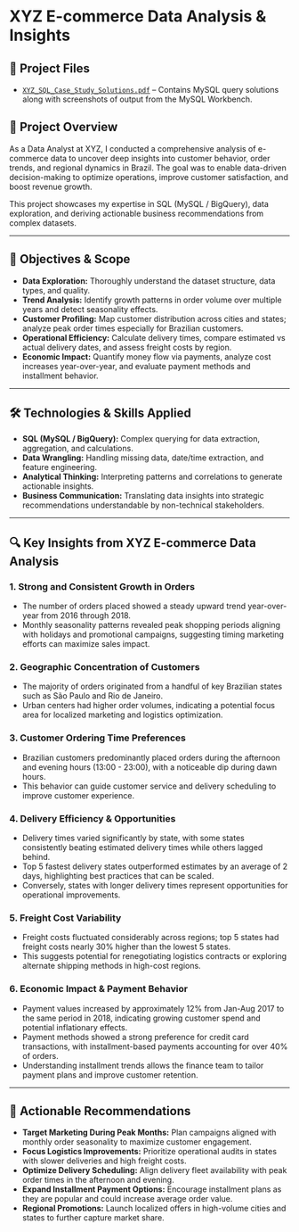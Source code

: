 # XYZ E-commerce Data Analysis & Insights

## 📄 Project Files

- [`XYZ_SQL_Case_Study_Solutions.pdf`](./XYZ_Case_Study_(MYSQL)_-_Solution.pdf) – Contains MySQL query solutions along with screenshots of output from the MySQL Workbench.


## 🚀 Project Overview

As a Data Analyst at XYZ, I conducted a comprehensive analysis of e-commerce data to uncover deep insights into customer behavior, order trends, and regional dynamics in Brazil. The goal was to enable data-driven decision-making to optimize operations, improve customer satisfaction, and boost revenue growth.

This project showcases my expertise in SQL (MySQL / BigQuery), data exploration, and deriving actionable business recommendations from complex datasets.

---

## 🎯 Objectives & Scope

- **Data Exploration:** Thoroughly understand the dataset structure, data types, and quality.
- **Trend Analysis:** Identify growth patterns in order volume over multiple years and detect seasonality effects.
- **Customer Profiling:** Map customer distribution across cities and states; analyze peak order times especially for Brazilian customers.
- **Operational Efficiency:** Calculate delivery times, compare estimated vs actual delivery dates, and assess freight costs by region.
- **Economic Impact:** Quantify money flow via payments, analyze cost increases year-over-year, and evaluate payment methods and installment behavior.

---

## 🛠 Technologies & Skills Applied

- **SQL (MySQL / BigQuery):** Complex querying for data extraction, aggregation, and calculations.
- **Data Wrangling:** Handling missing data, date/time extraction, and feature engineering.
- **Analytical Thinking:** Interpreting patterns and correlations to generate actionable insights.
- **Business Communication:** Translating data insights into strategic recommendations understandable by non-technical stakeholders.

---
## 🔍 Key Insights from XYZ E-commerce Data Analysis

### 1. Strong and Consistent Growth in Orders
- The number of orders placed showed a steady upward trend year-over-year from 2016 through 2018.
- Monthly seasonality patterns revealed peak shopping periods aligning with holidays and promotional campaigns, suggesting timing marketing efforts can maximize sales impact.

### 2. Geographic Concentration of Customers
- The majority of orders originated from a handful of key Brazilian states such as São Paulo and Rio de Janeiro.
- Urban centers had higher order volumes, indicating a potential focus area for localized marketing and logistics optimization.

### 3. Customer Ordering Time Preferences
- Brazilian customers predominantly placed orders during the afternoon and evening hours (13:00 - 23:00), with a noticeable dip during dawn hours.
- This behavior can guide customer service and delivery scheduling to improve customer experience.

### 4. Delivery Efficiency & Opportunities
- Delivery times varied significantly by state, with some states consistently beating estimated delivery times while others lagged behind.
- Top 5 fastest delivery states outperformed estimates by an average of 2 days, highlighting best practices that can be scaled.
- Conversely, states with longer delivery times represent opportunities for operational improvements.

### 5. Freight Cost Variability
- Freight costs fluctuated considerably across regions; top 5 states had freight costs nearly 30% higher than the lowest 5 states.
- This suggests potential for renegotiating logistics contracts or exploring alternate shipping methods in high-cost regions.

### 6. Economic Impact & Payment Behavior
- Payment values increased by approximately 12% from Jan-Aug 2017 to the same period in 2018, indicating growing customer spend and potential inflationary effects.
- Payment methods showed a strong preference for credit card transactions, with installment-based payments accounting for over 40% of orders.
- Understanding installment trends allows the finance team to tailor payment plans and improve customer retention.

---

## 🎯 Actionable Recommendations

- **Target Marketing During Peak Months:** Plan campaigns aligned with monthly order seasonality to maximize customer engagement.
- **Focus Logistics Improvements:** Prioritize operational audits in states with slower deliveries and high freight costs.
- **Optimize Delivery Scheduling:** Align delivery fleet availability with peak order times in the afternoon and evening.
- **Expand Installment Payment Options:** Encourage installment plans as they are popular and could increase average order value.
- **Regional Promotions:** Launch localized offers in high-volume cities and states to further capture market share.
